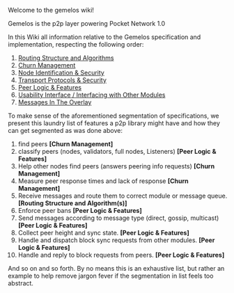 Welcome to the gemelos wiki!

Gemelos is the p2p layer powering Pocket Network 1.0

In this Wiki all information relative to the Gemelos specification and implementation, respecting the following order:

1. [Routing Structure and Algorithms](https://github.com/pokt-network/gemelos/wiki/Routing-Algorithm-And-Structure)
2. [Churn Management](https://github.com/pokt-network/gemelos/wiki/Churn-Management)
3. [Node Identification & Security](https://github.com/pokt-network/gemelos/wiki/Node-Identification-And-Security)
4. [Transport Protocols & Security](https://github.com/pokt-network/gemelos/wiki/Transport-Logic-And-Security)
5. [Peer Logic & Features](https://github.com/pokt-network/gemelos/wiki/Peer-Logic-And-Features)
6. [Usability Interface / Interfacing with Other Modules](https://github.com/pokt-network/gemelos/wiki/Usability-Interface)
8. [Messages In The Overlay](https://github.com/pokt-network/gemelos/wiki/Messages-In-The-Overlay)

To make sense of the aforementioned segmentation of specifications, we present this laundry list of features a p2p library might have and how they can get segmented as was done above:

1. find peers **[Churn Management]**
2. classify peers (nodes, validators, full nodes, Listeners) **[Peer Logic & Features]**
3. Help other nodes find peers (answers peering info requests) **[Churn Management]**
4. Measure peer response times and lack of response **[Churn Management]**
5. Receive messages and route them to correct module or message queue. **[Routing Structure and Algorithm(s)]**
6. Enforce peer bans **[Peer Logic & Features]**
7. Send messages according to message type (direct, gossip, multicast) **[Peer Logic & Features]**
8. Collect peer height and sync state. **[Peer Logic & Features]**
9. Handle and dispatch block sync requests from other modules. **[Peer Logic & Features]**
10. Handle and reply to block requests from peers. **[Peer Logic & Features]**

And so on and so forth. By no means this is an exhaustive list, but rather an example to help remove jargon fever if the segmentation in list feels too abstract.